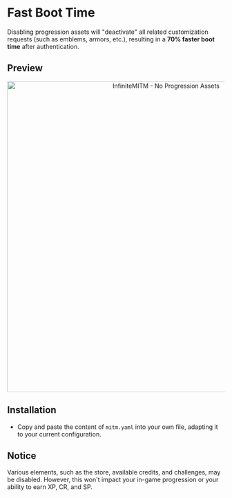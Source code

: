 # Fast Boot Time

Disabling progression assets will "deactivate" all related customization requests (such as emblems, armors, etc.), resulting in a **70% faster boot time** after authentication.

## Preview

<p align="center">
    <img alt="InfiniteMITM - No Progression Assets" title="InfiniteMITM - No Progression Assets" src="./preview.gif?v=1" width="720" />
</p>

## Installation

-   Copy and paste the content of `mitm.yaml` into your own file, adapting it to your current configuration.

## Notice

Various elements, such as the store, available credits, and challenges, may be disabled. However, this won't impact your in-game progression or your ability to earn XP, CR, and SP.